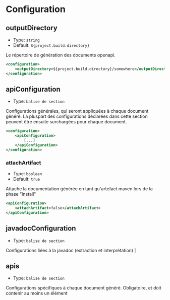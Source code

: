 # Configuration

## outputDirectory

- Type: `string`
- Default: `${project.build.directory}`

Le répertoire de génération des documents openapi.

```xml
<configuration>
	<outputDirectory>${project.build.directory}/somewhere</outputDirectory>
</configuration>
```

## apiConfiguration

- Type: `balise de section`

Configurations générales, qui seront appliquées à chaque document généré. La pluspart des configurations déclarées dans cette section peuvent être ensuite surchargées pour chaque document.

```xml
<configuration>
	<apiConfiguration>
		[...]
	</apiConfiguration>
</configuration>
```


### attachArtifact

- Type: `boolean`
- Default: `true`

Attache la documentation générée en tant qu'artefact maven lors de la phase "install"

```xml
<apiConfiguration>
	<attachArtifact>false</attachArtifact>
</apiConfiguration>
```

## javadocConfiguration

- Type: `balise de section`

Configurations liées à la javadoc (extraction et interprétation) |

## apis

- Type: `balise de section`

Configurations spécifiques à chaque document généré. Obligatoire, et doit contenir au moins un élément
